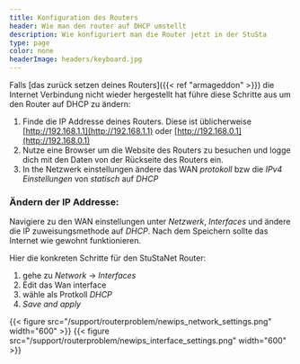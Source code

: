 ```yaml
---
title: Konfiguration des Routers
header: Wie man den router auf DHCP umstellt
description: Wie konfiguriert man die Router jetzt in der StuSta
type: page
color: none
headerImage: headers/keyboard.jpg
---
```


Falls [das zurück setzen deines Routers]({{< ref "armageddon" >}}) die Internet Verbindung nicht wieder hergestellt hat führe diese Schritte aus um den Router auf DHCP zu ändern:
1. Finde die IP Addresse deines Routers. Diese ist üblicherweise [http://192.168.1.1](http://192.168.1.1) oder [http://192.168.0.1](http://192.168.0.1)
2. Nutze eine Browser um die Website des Routers zu besuchen und logge dich mit den Daten von der Rückseite des Routers ein.
3. In the Netzwerk einstellungen ändere das WAN *protokoll* bzw die *IPv4 Einstellungen* von *statisch* auf *DHCP*

### Ändern der IP Addresse:
Navigiere zu den WAN einstellungen unter *Netzwerk*, *Interfaces* und ändere die IP zuweisungsmethode auf *DHCP*. Nach dem Speichern sollte das Internet wie gewohnt funktionieren.

Hier die konkreten Schritte für den StuStaNet Router:
1. gehe zu *Network* -> *Interfaces*
2. Edit das Wan interface
3. wähle als Protkoll *DHCP*
4. *Save and apply*

{{< figure src="/support/routerproblem/newips_network_settings.png" width="600" >}}
{{< figure src="/support/routerproblem/newips_interface_settings.png" width="600" >}}

